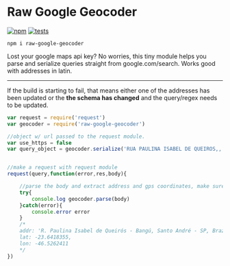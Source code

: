 # Raw Google Geocoder
[![npm][npm]][npm-url]
[![tests][tests]][tests-url]

`npm i raw-google-geocoder`

Lost your google maps api key? No worries, this tiny module helps you parse and serialize queries straight from google.com/search.
Works good with addresses in latin.

---
If the build is starting to fail, that means either one of the addresses has been updated or the **the schema has changed** and the query/regex needs to be updated.

```javascript
var request = require('request')
var geocoder = require('raw-google-geocoder')

//object w/ url passed to the request module.
var use_https = false
var query_object = geocoder.serialize('RUA PAULINA ISABEL DE QUEIROS,, BANGU, SANTO ANDRE, 09210260, br',use_https)


//make a request with request module
request(query,function(error,res,body){

	//parse the body and extract address and gps coordinates, make sure to catch any errors for bad addresses
	try{
		console.log geocoder.parse(body)
	}catch(error){
		console.error error
	}
	/*
	addr: 'R. Paulina Isabel de Queirós - Bangú, Santo André - SP, Brazil',
	lat: -23.6418355,
	lon: -46.5262411
	*/	
})
```

[tests]: https://img.shields.io/travis/arxii/raw-google-geocoder/master.svg?style=flat-square
[tests-url]: https://travis-ci.org/arxii/raw-google-geocoder

[npm]: https://img.shields.io/npm/v/raw-google-geocoder.svg?style=flat-square
[npm-url]: https://npmjs.com/raw-google-geocoder